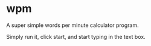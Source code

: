 # wpm
A super simple words per minute calculator program.

Simply run it, click start, and start typing in the text box.